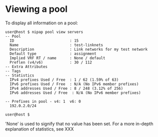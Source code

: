 # Viewing a pool
To display all information on a pool:
```
user@host $ nipap pool view servers
-- Pool 
  ID                         : 15
  Name                       : test-linknets
  Description                : Link networks for my test network
  Default type               : assignment
  Implied VRF RT / name      : None / default
  Preflen (v4/v6)            : 30 / 112
-- Extra Attributes
-- Tags
-- Statistics
  IPv4 prefixes Used / Free  : 1 / 62 (1.59% of 63)
  IPv6 prefixes Used / Free  : N/A (No IPv6 member prefixes)
  IPv4 addresses Used / Free : 8 / 248 (3.12% of 256)
  IPv6 addresses Used / Free  : N/A (No IPv6 member prefixes)

-- Prefixes in pool - v4: 1  v6: 0
  192.0.2.0/24

user@host $
```
'None' is used to signify that no value has been set. For a more in-depth explanation of statistics, see XXX
